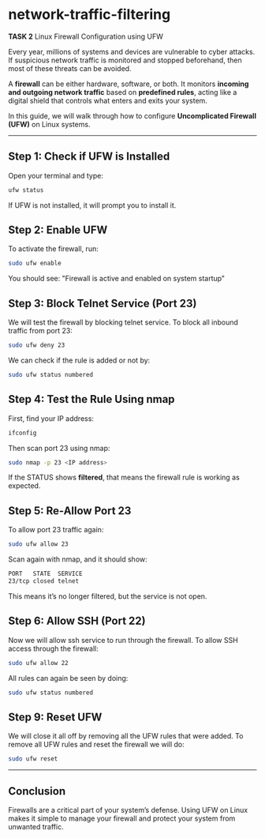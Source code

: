 # network-traffic-filtering
**TASK 2** 
Linux Firewall Configuration using UFW

Every year, millions of systems and devices are vulnerable to cyber attacks. If suspicious network traffic is monitored and stopped beforehand, then most of these threats can be avoided.

A **firewall** can be either hardware, software, or both. It monitors **incoming and outgoing network traffic** based on **predefined rules**, acting like a digital shield that controls what enters and exits your system.

In this guide, we will walk through how to configure **Uncomplicated Firewall (UFW)** on Linux systems.

---

## Step 1: Check if UFW is Installed

Open your terminal and type:

```bash
ufw status
```

If UFW is not installed, it will prompt you to install it.



## Step 2: Enable UFW

To activate the firewall, run:

```bash
sudo ufw enable
```

You should see:
"Firewall is active and enabled on system startup"



## Step 3: Block Telnet Service (Port 23)
We will test the firewall by blocking telnet service.
To block all inbound traffic from port 23:

```bash
sudo ufw deny 23
```

We can check if the rule is added or not by:

```bash
sudo ufw status numbered
```



## Step 4: Test the Rule Using nmap

First, find your IP address:

```bash
ifconfig
```

Then scan port 23 using nmap:

```bash
sudo nmap -p 23 <IP address>
```

If the STATUS shows **filtered**, that means the firewall rule is working as expected.



## Step 5: Re-Allow Port 23

To allow port 23 traffic again:

```bash
sudo ufw allow 23
```

Scan again with nmap, and it should show:

```bash
PORT   STATE  SERVICE
23/tcp closed telnet
```

This means it’s no longer filtered, but the service is not open.



## Step 6: Allow SSH (Port 22)
Now we will allow ssh service to run through the firewall.
To allow SSH access through the firewall:

```bash
sudo ufw allow 22
```

All rules can again be seen by doing:

```bash
sudo ufw status numbered
```



## Step 9: Reset UFW
We will close it all off by removing all the UFW rules that were added.
To remove all UFW rules and reset the firewall we will do:

```bash
sudo ufw reset
```

---

## Conclusion

Firewalls are a critical part of your system’s defense. Using UFW on Linux makes it simple to manage your firewall and protect your system from unwanted traffic.
